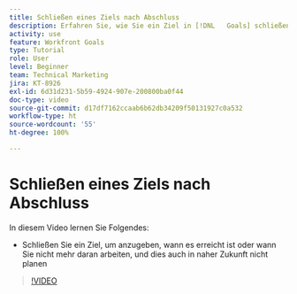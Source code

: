 ```yaml
---
title: Schließen eines Ziels nach Abschluss
description: Erfahren Sie, wie Sie ein Ziel in [!DNL   Goals] schließen.
activity: use
feature: Workfront Goals
type: Tutorial
role: User
level: Beginner
team: Technical Marketing
jira: KT-8926
exl-id: 6d31d231-5b59-4924-907e-200800ba0f44
doc-type: video
source-git-commit: d17df7162ccaab6b62db34209f50131927c0a532
workflow-type: ht
source-wordcount: '55'
ht-degree: 100%

---
```


# Schließen eines Ziels nach Abschluss

In diesem Video lernen Sie Folgendes:

* Schließen Sie ein Ziel, um anzugeben, wann es erreicht ist oder wann Sie nicht mehr daran arbeiten, und dies auch in naher Zukunft nicht planen

>[!VIDEO](https://video.tv.adobe.com/v/335198/?quality=12&learn=on&enablevpops)
